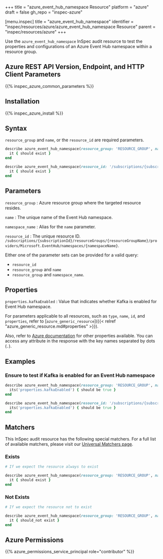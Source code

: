 +++
title = "azure_event_hub_namespace Resource"
platform = "azure"
draft = false
gh_repo = "inspec-azure"

[menu.inspec]
title = "azure_event_hub_namespace"
identifier = "inspec/resources/azure/azure_event_hub_namespace Resource"
parent = "inspec/resources/azure"
+++

Use the `azure_event_hub_namespace` InSpec audit resource to test the properties and configurations of an Azure Event Hub namespace within a resource group.

## Azure REST API Version, Endpoint, and HTTP Client Parameters

{{% inspec_azure_common_parameters %}}

## Installation

{{% inspec_azure_install %}}

## Syntax

`resource_group` and `name`, or the `resource_id` are required parameters.

```ruby
describe azure_event_hub_namespace(resource_group: 'RESOURCE_GROUP', name: 'EVENT_NAME') do
  it { should exist }
end
```

```ruby
describe azure_event_hub_namespace(resource_id: '/subscriptions/{subscriptionId}/resourceGroups/{resourceGroupName}/providers/Microsoft.EventHub/namespaces/{namespaceName}') do
  it { should exist }
end
```

## Parameters

`resource_group`
: Azure resource group where the targeted resource resides.

`name`
: The unique name of the Event Hub namespace.

`namespace_name`
: Alias for the `name` parameter.

`resource_id`
: The unique resource ID. `/subscriptions/{subscriptionId}/resourceGroups/{resourceGroupName}/providers/Microsoft.EventHub/namespaces/{namespaceName}`.

Either one of the parameter sets can be provided for a valid query:

- `resource_id`
- `resource_group` and `name`
- `resource_group` and `namespace_name`.

## Properties

`properties.kafkaEnabled`
: Value that indicates whether Kafka is enabled for Event Hub namespace.

For parameters applicable to all resources, such as `type`, `name`, `id`, and `properties`, refer to [`azure_generic_resource`]({{< relref "azure_generic_resource.md#properties" >}}).

Also, refer to [Azure documentation](https://docs.microsoft.com/en-us/rest/api/eventhub/preview/namespaces/get) for other properties available. You can access any attribute in the response with the key names separated by dots (`.`).

## Examples

### Ensure to test if Kafka is enabled for an Event Hub namespace

```ruby
describe azure_event_hub_namespace(resource_group: 'RESOURCE_GROUP', namespace_name: 'EVENT_NAME') do
  its('properties.kafkaEnabled') { should be true }
end
```

```ruby
describe azure_event_hub_namespace(resource_id: '/subscriptions/{subscriptionId}/resourceGroups/{resourceGroupName}/providers/Microsoft.EventHub/namespaces/{namespaceName}') do
  its('properties.kafkaEnabled') { should be true }
end
```

## Matchers

This InSpec audit resource has the following special matchers. For a full list of available matchers, please visit our [Universal Matchers page](https://docs.chef.io/inspec/matchers/).

### Exists

```ruby
# If we expect the resource always to exist

describe azure_event_hub_namespace(resource_group: 'RESOURCE_GROUP', namespace_name: 'EVENT_NAME') do
  it { should exist }
end
```

### Not Exists

```ruby
# If we expect the resource not to exist

describe azure_event_hub_namespace(resource_group: 'RESOURCE_GROUP', namespace_name: 'EVENT_NAME') do
  it { should_not exist }
end
```

## Azure Permissions

{{% azure_permissions_service_principal role="contributor" %}}
